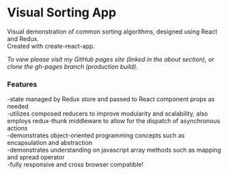# Visual Sorting App
  
Visual demonstration of common sorting algorithms, designed using React and Redux.  
Created with create-react-app.  

*To view please visit my GitHub pages site (linked in the about section), or clone the gh-pages branch (production build).*  
  
### Features
  
-state managed by Redux store and passed to React component props as needed  
-utilizes composed reducers to improve modularity and scalability, also employs redux-thunk middleware to allow for the dispatch of asynchronous actions  
-demonstrates object-oriented programming concepts such as encapsulation and abstraction  
-demonstrates understanding on javascript array methods such as mapping and spread operator  
-fully responsive and cross browser compatible!
